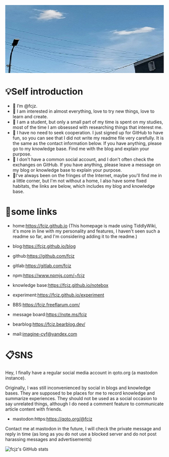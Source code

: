 ![sky](https://github.com/fcjz/fcjz/blob/main/sky.jpg)  

#

# 💡Self introduction

- 📝 I’m @fcjz.
- 📑 I am interested in almost everything, love to try new things, love to learn and create.
- 📄 I am a student, but only a small part of my time is spent on my studies, most of the time I am obsessed with researching things that interest me.
- 📃 I have no need to seek cooperation. I just signed up for GitHub to have fun, so you can see that I did not write my readme file very carefully. It is the same as the contact information below. If you have anything, please go to my knowledge base. Find me with the blog and explain your purpose.
- 📰 I don't have a common social account, and I don't often check the exchanges on GitHub. If you have anything, please leave a message on my blog or knowledge base to explain your purpose.
- 📓I've always been on the fringes of the Internet, maybe you'll find me in a little corner, but I'm not without a home, I also have some fixed habitats, the links are below, which includes my blog and knowledge base.

# 📎some links

- home:https://fcjz.github.io  (This homepage is made using TiddlyWiki, it's more in line with my personality and features, I haven't seen such a readme so far, and I'm considering adding it to the readme.)

- blog:https://fcjz.github.io/blog

- github:https://github.com/fcjz

- gitlab:https://gitlab.com/fcjz

- npm:https://www.npmjs.com/~fcjz

- knowledge base:https://fcjz.github.io/notebox

- experiment:https://fcjz.github.io/experiment

- BBS:https://fcjz.freeflarum.com/

- message board:https://note.ms/fcjz

- bearblog:https://fcjz.bearblog.dev/

- mail:imagine-cyf@yandex.com

# 📋SNS

Hey, I finally have a regular social media account in qoto.org (a mastodon instance).

Originally, I was still inconvenienced by social in blogs and knowledge bases. They are supposed to be places for me to record knowledge and summarize experiences. They should not be used as a social occasion to say unrelated things, although I do need a comment feature to communicate article content with friends.

- mastodon:https:https://qoto.org/@fcjz

Contact me at mastodon in the future, I will check the private message and reply in time (as long as you do not use a blocked server and do not post harassing messages and advertisements)

![fcjz's GitHub stats](https://github-readme-stats.vercel.app/api?username=fcjz&theme=graywhite&show_icons=true)
